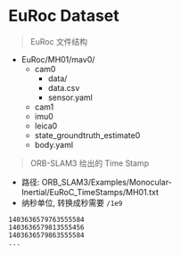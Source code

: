 &emsp;
# EuRoc Dataset
>EuRoc 文件结构
- EuRoc/MH01/mav0/
    - cam0
        - data/
        - data.csv
        - sensor.yaml
    - cam1
    - imu0
    - leica0
    - state_groundtruth_estimate0
    - body.yaml

>ORB-SLAM3 给出的 Time Stamp
- 路径: ORB_SLAM3/Examples/Monocular-Inertial/EuRoC_TimeStamps/MH01.txt
- 纳秒单位, 转换成秒需要 `/1e9`
```
1403636579763555584
1403636579813555456
1403636579863555584
...
```